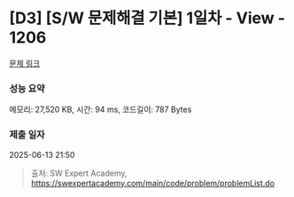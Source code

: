 # [D3] [S/W 문제해결 기본] 1일차 - View - 1206 

[문제 링크](https://swexpertacademy.com/main/code/problem/problemDetail.do?contestProbId=AV134DPqAA8CFAYh) 

### 성능 요약

메모리: 27,520 KB, 시간: 94 ms, 코드길이: 787 Bytes

### 제출 일자

2025-06-13 21:50



> 출처: SW Expert Academy, https://swexpertacademy.com/main/code/problem/problemList.do